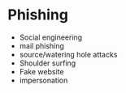 # Phishing

* Social engineering
* mail phishing
* source/watering hole attacks
* Shoulder surfing
* Fake website
* impersonation



